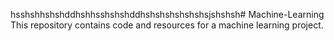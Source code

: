 hsshshhshshddhshhsshshshddhshshshshshshsjshshsh# Machine-Learning
This repository contains code and resources for a machine learning project.